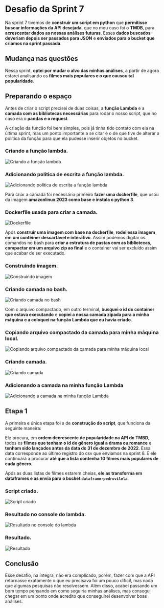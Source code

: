 # Desafio da Sprint 7
Na sprint 7 tivemos de **construir um script em python** que **permitisse buscar informações da API desejada**, que no meu caso foi o **TMDB**, para **acrescentar dados as nossas análises futuras**. Esses **dados buscados deveriam depois ser passados para JSON** e **enviados para o bucket que criamos na sprint passada**.

## Mudança nas questões
Nessa sprint, **optei por mudar o alvo das minhas análises**, a partir de agora estarei analisando os **filmes mais populares e o que causou tal popularidade**. 

## Preparando o espaço
Antes de criar o script precisei de duas coisas, a **função Lambda** e a **camada com as bibliotecas necessárias** para rodar o nosso script, que no caso era o **pandas e o request**.

A criação da função foi bem simples, pois já tinha tido contato com ela na última sprint, mas um ponto importante a se citar é o de que tive de alterar a política da função para que ela pudesse inserir objetos no bucket.

### Criando a função lambda.
![Criando a função lambda](../evidencias/desafio/criando_funcao.png)

### Adicionando política de escrita a função lambda.
![Adicionando política de escrita a função lambda](../evidencias/desafio/adicionando_politicas_funcao.png)

Para criar a camada foi necessário primeiro **fazer uma dockerfile**, que usou da imagem **amazonlinux 2023 como base e instala o python 3**.

### Dockerfile usada para criar a camada.
![Dockerfile](../evidencias/desafio/dockerfile.png)

Após **construir uma imagem com base na dockerfile**, **rodei essa imagem em um contêiner descartável e interativo**. Assim podemos digitar os comandos no bash para **criar a estrutura de pastas com as bibliotecas**, **compactar em um arquivo zip ao final** e o container vai ser excluído assim que acabar de ser executado. 

### Construindo imagem.
![Construindo imagem](../evidencias/desafio/construindo_imagem.png)

### Criando camada no bash.
![Criando camada no bash](../evidencias/desafio/criando_camada.png)

Com o arquivo compactado, em outro terminal, **busquei o id do container que estava executando** e **copiei a nossa camada zipada para a minha máquina e a coloquei na função Lambda que eu havia criado**.

### Copiando arquivo compactado da camada para minha máquina local.
![Copiando arquivo compactado da camada para minha máquina local](../evidencias/desafio/camada_compactada.png)

### Criando camada.
![Criando camada](../evidencias/desafio/criando_camada_aws.png)

### Adicionando a camada na minha função Lambda

![Adicionando a camada na minha função Lambda](../evidencias/desafio/adicionando_layer.png)

## Etapa 1
A primeira e única etapa foi a de **construção do script**, que funciona da seguinte maneira:

Ele procura, em **ordem decrescente de popularidade na API do TMBD**, todos os **filmes que tenham o id de gênero igual a drama ou romance** e **tenham sido lançados antes da data do 31 de dezembro de 2022**. Essa data corresponde ao último registro do csv que enviamos na sprint 6. E ele continuará a procurar **até que a lista contenha 10 filmes mais populares de cada gênero**.

Após as duas listas de filmes estarem cheias, **ele as transforma em dataframes e as envia para o bucket ```dataframe-pedrovilela```**.

### Script criado.
![Script criado](../evidencias/desafio/script.png)

### Resultado no console do lambda.
![Resultado no console do lambda](../evidencias/desafio/log_envio.png)

### Resultado.
![Resultado](../evidencias/desafio/arquivos_no_s3.png)

## Conclusão
Esse desafio, na íntegra, não era complicado, porém, fazer com que a API retornasse exatamente o que eu precisava foi um pouco difícil, mas nada que algumas pesquisas não resolvessem. Além disso, acabei passando um bom tempo pensando em como seguiria minhas análises, mas consegui chegar em um ponto onde acredito que conseguirei desenvolver boas análises.

